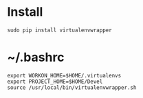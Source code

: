 # Install
    sudo pip install virtualenvwrapper

# ~/.bashrc
    export WORKON_HOME=$HOME/.virtualenvs
    export PROJECT_HOME=$HOME/Devel
    source /usr/local/bin/virtualenvwrapper.sh
